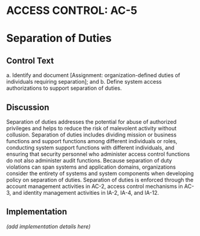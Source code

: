 # ACCESS CONTROL: AC-5
# Separation of Duties

## Control Text


a. Identify and document [Assignment: organization-defined duties of individuals requiring separation]; and
b. Define system access authorizations to support separation of duties.

## Discussion

Separation of duties addresses the potential for abuse of authorized privileges and helps to reduce the risk of malevolent activity without collusion. Separation of duties includes dividing mission or business functions and support functions among different individuals or roles, conducting system support functions with different individuals, and ensuring that security personnel who administer access control functions do not also administer audit functions. Because separation of duty violations can span systems and application domains, organizations consider the entirety of systems and system components when developing policy on separation of duties. Separation of duties is enforced through the account management activities in AC-2, access control mechanisms in AC-3, and identity management activities in IA-2, IA-4, and IA-12.

## Implementation

_(add implementation details here)_